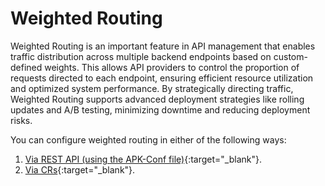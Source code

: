 # Weighted Routing

Weighted Routing is an important feature in API management that enables traffic distribution across multiple backend endpoints based on custom-defined weights. This allows API providers to control the proportion of requests directed to each endpoint, ensuring efficient resource utilization and optimized system performance. By strategically directing traffic, Weighted Routing supports advanced deployment strategies like rolling updates and A/B testing, minimizing downtime and reducing deployment risks.

You can configure weighted routing in either of the following ways:

1. [Via REST API (using the APK-Conf file)](../weighted-routing-via-rest-api){:target="_blank"}.
2. [Via CRs](../weighted-routing-via-crs){:target="_blank"}.
